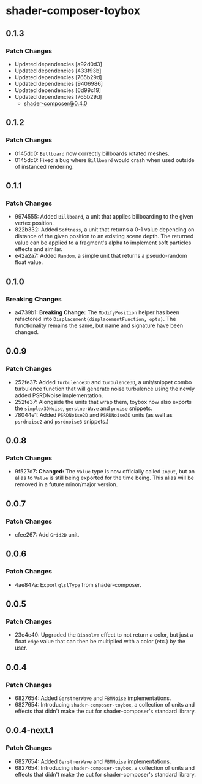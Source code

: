 # shader-composer-toybox

## 0.1.3

### Patch Changes

- Updated dependencies [a92d0d3]
- Updated dependencies [433f93b]
- Updated dependencies [765b29d]
- Updated dependencies [9406986]
- Updated dependencies [6d99c19]
- Updated dependencies [765b29d]
  - shader-composer@0.4.0

## 0.1.2

### Patch Changes

- 0145dc0: `Billboard` now correctly billboards rotated meshes.
- 0145dc0: Fixed a bug where `Billboard` would crash when used outside of instanced rendering.

## 0.1.1

### Patch Changes

- 9974555: Added `Billboard`, a unit that applies billboarding to the given vertex position.
- 822b332: Added `Softness`, a unit that returns a 0-1 value depending on distance of the given position to an existing scene depth. The returned value can be applied to a fragment's alpha to implement soft particles effects and similar.
- e42a2a7: Added `Random`, a simple unit that returns a pseudo-random float value.

## 0.1.0

### Breaking Changes

- a4739b1: **Breaking Change:** The `ModifyPosition` helper has been refactored into `Displacement(displacementFunction, opts)`. The functionality remains the same, but name and signature have been changed.

## 0.0.9

### Patch Changes

- 252fe37: Added `Turbulence3D` and `turbulence3D`, a unit/snippet combo turbulence function that will generate noise turbulence using the newly added PSRDNoise implementation.
- 252fe37: Alongside the units that wrap them, toybox now also exports the `simplex3DNoise`, `gerstnerWave` and `pnoise` snippets.
- 78044e1: Added `PSRDNoise2D` and `PSRDNoise3D` units (as well as `psrdnoise2` and `psrdnoise3` snippets.)

## 0.0.8

### Patch Changes

- 9f527d7: **Changed:** The `Value` type is now officially called `Input`, but an alias to `Value` is still being exported for the time being. This alias will be removed in a future minor/major version.

## 0.0.7

### Patch Changes

- cfee267: Add `Grid2D` unit.

## 0.0.6

### Patch Changes

- 4ae847a: Export `glslType` from shader-composer.

## 0.0.5

### Patch Changes

- 23e4c40: Upgraded the `Dissolve` effect to not return a color, but just a float `edge` value that can then be multiplied with a color (etc.) by the user.

## 0.0.4

### Patch Changes

- 6827654: Added `GerstnerWave` and `FBMNoise` implementations.
- 6827654: Introducing `shader-composer-toybox`, a collection of units and effects that didn't make the cut for shader-composer's standard library.

## 0.0.4-next.1

### Patch Changes

- 6827654: Added `GerstnerWave` and `FBMNoise` implementations.
- 6827654: Introducing `shader-composer-toybox`, a collection of units and effects that didn't make the cut for shader-composer's standard library.
